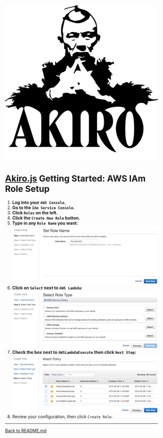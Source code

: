 ![](../images/akiro-logo.png)

# [Akiro.js](../README.md) Getting Started: AWS IAm Role Setup

1. **Log into your `AWS Console`.**
2. **Go to the `IAm Service Console`.**
3. **Click `Roles` on the left.**
4. **Click the `Create New Role` button.**
5. **Type in any `Role Name` you want:**
	![](../images/CreateAWSIAmRole-1.png)
6. **Click on `Select` next to `AWS Lambda`:**
	![](../images/CreateAWSIAmRole-2.png)
7. **Check the box next to `AWSLambdaExecute` then click `Next Step`:**
	![](../images/CreateAWSIAmRole-3.png)
8. Review your configuration, then click `Create Role`.

---

[Back to README.md](../README.md)
